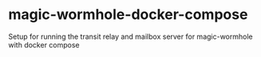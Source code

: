 # magic-wormhole-docker-compose
Setup for running the transit relay and mailbox server for magic-wormhole with docker compose
